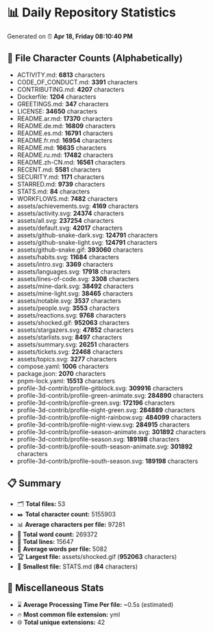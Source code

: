 # 📊 Daily Repository Statistics
Generated on ⏰ **Apr 18, Friday 08:10:40 PM**

## 📂 File Character Counts (Alphabetically)
- ACTIVITY.md: **6813** characters
- CODE_OF_CONDUCT.md: **3391** characters
- CONTRIBUTING.md: **4207** characters
- Dockerfile: **1204** characters
- GREETINGS.md: **347** characters
- LICENSE: **34650** characters
- README.ar.md: **17370** characters
- README.de.md: **16809** characters
- README.es.md: **16791** characters
- README.fr.md: **16954** characters
- README.md: **16635** characters
- README.ru.md: **17482** characters
- README.zh-CN.md: **16561** characters
- RECENT.md: **5581** characters
- SECURITY.md: **1171** characters
- STARRED.md: **9739** characters
- STATS.md: **84** characters
- WORKFLOWS.md: **7482** characters
- assets/achievements.svg: **4169** characters
- assets/activity.svg: **24374** characters
- assets/all.svg: **237254** characters
- assets/default.svg: **42017** characters
- assets/github-snake-dark.svg: **124791** characters
- assets/github-snake-light.svg: **124791** characters
- assets/github-snake.gif: **393060** characters
- assets/habits.svg: **11684** characters
- assets/intro.svg: **3369** characters
- assets/languages.svg: **17918** characters
- assets/lines-of-code.svg: **3308** characters
- assets/mine-dark.svg: **38492** characters
- assets/mine-light.svg: **38465** characters
- assets/notable.svg: **3537** characters
- assets/people.svg: **3553** characters
- assets/reactions.svg: **9768** characters
- assets/shocked.gif: **952063** characters
- assets/stargazers.svg: **47852** characters
- assets/starlists.svg: **8497** characters
- assets/summary.svg: **26251** characters
- assets/tickets.svg: **22468** characters
- assets/topics.svg: **3277** characters
- compose.yaml: **1006** characters
- package.json: **2070** characters
- pnpm-lock.yaml: **15513** characters
- profile-3d-contrib/profile-gitblock.svg: **309916** characters
- profile-3d-contrib/profile-green-animate.svg: **284890** characters
- profile-3d-contrib/profile-green.svg: **172196** characters
- profile-3d-contrib/profile-night-green.svg: **284889** characters
- profile-3d-contrib/profile-night-rainbow.svg: **484099** characters
- profile-3d-contrib/profile-night-view.svg: **284915** characters
- profile-3d-contrib/profile-season-animate.svg: **301892** characters
- profile-3d-contrib/profile-season.svg: **189198** characters
- profile-3d-contrib/profile-south-season-animate.svg: **301892** characters
- profile-3d-contrib/profile-south-season.svg: **189198** characters

## 📋 Summary
- 🗂️ **Total files:** 53
- ✒️ **Total character count:** 5155903
- 📊 **Average characters per file:** 97281
- 📝 **Total word count:** 269372
- 🧾 **Total lines:** 15647
- 📐 **Average words per file:** 5082
- 🏆 **Largest file:** assets/shocked.gif (**952063** characters)
- 🥉 **Smallest file:** STATS.md (**84** characters)

## 🌟 Miscellaneous Stats
- ⌛ **Average Processing Time Per file:** ~0.5s (estimated)
- 🔥 **Most common file extension:** yml
- 🌐 **Total unique extensions:** 42
